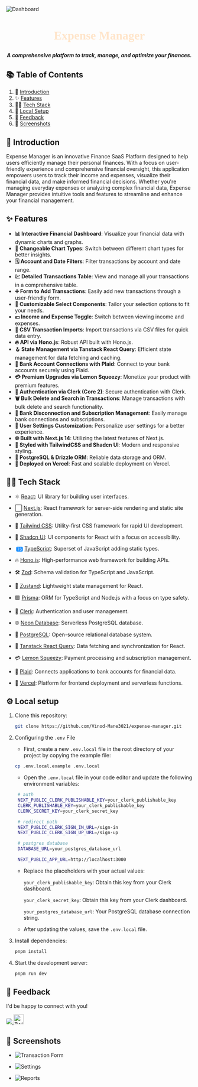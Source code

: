 
![Dashboard](./public/spanshots/app_image.png)


<div align="center">
 

  <h2 style="font-family: 'Georgia', serif; font-weight: bold; font-size: 2rem; color: #FFE5CA;" align="center">Expense Manager</h2>

   **<div align="center">
    <i>A comprehensive platform to track, manage, and optimize your finances.</i>
    </div>**
</div>


## 📚 Table of Contents

1. 🤖 [Introduction](#-introduction)
1. ✨ [Features](#-features)
2. 🧑‍💻 [Tech Stack](#-tech-stack)
3. 🔧 [Local Setup](#-local-setup)
7. 📄 [Feedback](#-feedback)
8. 📸 [Screenshots](#-screenshots)

<!-- 4. [📝 Contributing](#-contributing) -->
<!-- 5. [📄 License](#-license) -->
<!-- 6. [📬 Contact](#-contact) -->

## 🤖 Introduction

Expense Manager is an innovative Finance SaaS Platform designed to help users efficiently manage their personal finances. With a focus on user-friendly experience and comprehensive financial oversight, this application empowers users to track their income and expenses, visualize their financial data, and make informed financial decisions. Whether you're managing everyday expenses or analyzing complex financial data, Expense Manager provides intuitive tools and features to streamline and enhance your financial management.



## ✨ Features

- **📊 Interactive Financial Dashboard**: Visualize your financial data with dynamic charts and graphs.
- **🔁 Changeable Chart Types**: Switch between different chart types for better insights.
- **🗓 Account and Date Filters**: Filter transactions by account and date range.
- **💹 Detailed Transactions Table**: View and manage all your transactions in a comprehensive table.
- **➕ Form to Add Transactions**: Easily add new transactions through a user-friendly form.
- **🧩 Customizable Select Components**: Tailor your selection options to fit your needs.
- **💵 Income and Expense Toggle**: Switch between viewing income and expenses.
- **🔄 CSV Transaction Imports**: Import transactions via CSV files for quick data entry.
- **🔥 API via Hono.js**: Robust API built with Hono.js.
- **🪝 State Management via Tanstack React Query**: Efficient state management for data fetching and caching.
- **🔗 Bank Account Connections with Plaid**: Connect to your bank accounts securely using Plaid.
- **💳 Premium Upgrades via Lemon Squeezy**: Monetize your product with premium features.
- **🔐 Authentication via Clerk (Core 2)**: Secure authentication with Clerk.
- **🗑️ Bulk Delete and Search in Transactions**: Manage transactions with bulk delete and search functionality.
- **🏦 Bank Disconnection and Subscription Management**: Easily manage bank connections and subscriptions.
- **👤 User Settings Customization**: Personalize user settings for a better experience.
- **🌐 Built with Next.js 14**: Utilizing the latest features of Next.js.
- **🎨 Styled with TailwindCSS and Shadcn UI**: Modern and responsive styling.
- **💾 PostgreSQL & Drizzle ORM**: Reliable data storage and ORM.
- **🚀 Deployed on Vercel**: Fast and scalable deployment on Vercel.



## 🧑‍💻 Tech Stack

- ⚛️ [React](https://reactjs.org/): UI library for building user interfaces.
- ⬜ [Next.js](https://nextjs.org/): React framework for server-side rendering and static site generation.
- 💨 [Tailwind CSS](https://tailwindcss.com/): Utility-first CSS framework for rapid UI development.
- 💎 [Shadcn UI](https://shadcn.dev/): UI components for React with a focus on accessibility.
- <span style="background-color:#1e90ff;color:white;padding:1px 3px;border-radius:3px;font-size:0.7em;margin-left:3px;">TS</span> [TypeScript](https://www.typescriptlang.org/): Superset of JavaScript adding static types.

- 🔥 [Hono.js](https://honojs.dev/): High-performance web framework for building APIs.
- 🛠️ [Zod](https://zod.dev/): Schema validation for TypeScript and JavaScript.
- 🐻 [Zustand](https://zustand-demo.pmnd.rs/): Lightweight state management for React.
- 🟪 [Prisma](https://www.prisma.io/): ORM for TypeScript and Node.js with a focus on type safety.
- 🔐 [Clerk](https://clerk.dev/): Authentication and user management.

- 🌐 [Neon Database](https://neon.tech/): Serverless PostgreSQL database.
- 🐘 [PostgreSQL](https://www.postgresql.org/): Open-source relational database system.

- 🎣 [Tanstack React Query](https://react-query.tanstack.com/): Data fetching and synchronization for React.

- 💳 [Lemon Squeezy](https://www.lemonsqueezy.com/): Payment processing and subscription management.

- 🔗 [Plaid](https://plaid.com/): Connects applications to bank accounts for financial data.
  
- 🚀 [Vercel](https://vercel.com/): Platform for frontend deployment and serverless functions.




## ⚙️ Local setup

1. Clone this repository:
    ```bash
    git clone https://github.com/Vinod-Mane3021/expense-manager.git
    ```

2. Configuring the `.env` File

    - First, create a new `.env.local` file in the root directory of your project by copying the example file:
    ```bash
    cp .env.local.example .env.local
    ```

   - Open the `.env.local` file in your code editor and update the following environment variables:
   ```bash
    # auth
    NEXT_PUBLIC_CLERK_PUBLISHABLE_KEY=your_clerk_publishable_key
    CLERK_PUBLISHABLE_KEY=your_clerk_publishable_key
    CLERK_SECRET_KEY=your_clerk_secret_key

    # redirect path
    NEXT_PUBLIC_CLERK_SIGN_IN_URL=/sign-in
    NEXT_PUBLIC_CLERK_SIGN_UP_URL=/sign-up

    # postgres database
    DATABASE_URL=your_postgres_database_url

    NEXT_PUBLIC_APP_URL=http://localhost:3000
   ```
    - Replace the placeholders with your actual values:
        
        `your_clerk_publishable_key`: Obtain this key from your Clerk dashboard.

        `your_clerk_secret_key`: Obtain this key from your Clerk dashboard.

        `your_postgres_database_url`: Your PostgreSQL database connection string.

    - After updating the values, save the `.env.local` file.



2. Install dependencies:
    ```bash
    pnpm install
    ```

4. Start the development server:
    ```bash
    pnpm run dev
    ```



<!-- 

## 📝 Contributing

If you’d like to contribute to this project, please fork the repository and submit a pull request with your changes. For more details, see the [CONTRIBUTING.md](CONTRIBUTING.md) file.

## 📄 License

This project is licensed under the MIT License. See the [LICENSE](LICENSE) file for details. -->

## ****📄 Feedback****

I'd be happy to connect with you! <br>

<a href="https://www.linkedin.com/in/vinod-mane-a74817220/" target="_blank">
  <img style="border-radius: 3px;" src="https://img.shields.io/badge/linkedin-%230077B5.svg?style=for-the-badge&logo=linkedin&logoColor=white"  target="_blank">
</a> 
<a href="https://twitter.com/your_twitter_handle" target="_blank">
  <img height="27" src="https://img.shields.io/twitter/follow/VinodMane21?logoSize=100" alt="Twitter Badge" />
</a>



## 📸 Screenshots
<!-- - ![Dashboard](./public/app_image.png) -->
- ![Transaction Form](./public/spanshots/transaction_page.png)

- ![Settings](./public/spanshots/account_page.png)

- ![Reports](./public/spanshots/category_page.png)




